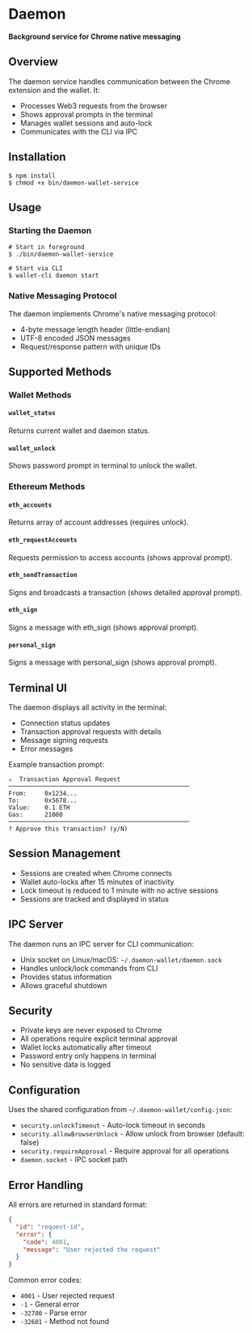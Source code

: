 # Daemon

**Background service for Chrome native messaging**

## Overview

The daemon service handles communication between the Chrome extension and the wallet. It:
- Processes Web3 requests from the browser
- Shows approval prompts in the terminal
- Manages wallet sessions and auto-lock
- Communicates with the CLI via IPC

## Installation

```shell
$ npm install
$ chmod +x bin/daemon-wallet-service
```

## Usage

### Starting the Daemon

```shell
# Start in foreground
$ ./bin/daemon-wallet-service

# Start via CLI
$ wallet-cli daemon start
```

### Native Messaging Protocol

The daemon implements Chrome's native messaging protocol:
- 4-byte message length header (little-endian)
- UTF-8 encoded JSON messages
- Request/response pattern with unique IDs

## Supported Methods

### Wallet Methods

#### `wallet_status`
Returns current wallet and daemon status.

#### `wallet_unlock`
Shows password prompt in terminal to unlock the wallet.

### Ethereum Methods

#### `eth_accounts`
Returns array of account addresses (requires unlock).

#### `eth_requestAccounts`  
Requests permission to access accounts (shows approval prompt).

#### `eth_sendTransaction`
Signs and broadcasts a transaction (shows detailed approval prompt).

#### `eth_sign`
Signs a message with eth_sign (shows approval prompt).

#### `personal_sign`
Signs a message with personal_sign (shows approval prompt).

## Terminal UI

The daemon displays all activity in the terminal:
- Connection status updates
- Transaction approval requests with details
- Message signing requests
- Error messages

Example transaction prompt:
```
⚠️  Transaction Approval Request
──────────────────────────────────────────────────
From:     0x1234...
To:       0x5678...
Value:    0.1 ETH
Gas:      21000
──────────────────────────────────────────────────
? Approve this transaction? (y/N)
```

## Session Management

- Sessions are created when Chrome connects
- Wallet auto-locks after 15 minutes of inactivity
- Lock timeout is reduced to 1 minute with no active sessions
- Sessions are tracked and displayed in status

## IPC Server

The daemon runs an IPC server for CLI communication:
- Unix socket on Linux/macOS: `~/.daemon-wallet/daemon.sock`
- Handles unlock/lock commands from CLI
- Provides status information
- Allows graceful shutdown

## Security

- Private keys are never exposed to Chrome
- All operations require explicit terminal approval
- Wallet locks automatically after timeout
- Password entry only happens in terminal
- No sensitive data is logged

## Configuration

Uses the shared configuration from `~/.daemon-wallet/config.json`:
- `security.unlockTimeout` - Auto-lock timeout in seconds
- `security.allowBrowserUnlock` - Allow unlock from browser (default: false)
- `security.requireApproval` - Require approval for all operations
- `daemon.socket` - IPC socket path

## Error Handling

All errors are returned in standard format:
```json
{
  "id": "request-id",
  "error": {
    "code": 4001,
    "message": "User rejected the request"
  }
}
```

Common error codes:
- `4001` - User rejected request
- `-1` - General error
- `-32700` - Parse error
- `-32601` - Method not found
